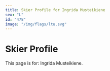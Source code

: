 ```yaml
---
title: Skier Profile for Ingrida Musteikiene
sex: "L"
id: "478"
image: "/img/flags/ltu.svg" 
---
```


# Skier Profile

This page is for: Ingrida Musteikiene.
    